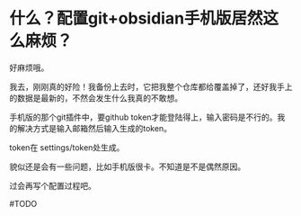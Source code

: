# 什么？配置git+obsidian手机版居然这么麻烦？

好麻烦哦。

我去，刚刚真的好险！我备份上去时，它把我整个仓库都给覆盖掉了，还好我手上的数据是最新的，不然会发生什么我真的不敢想。

手机版的那个git插件中，要github token才能登陆得上，输入密码是不行的。我的解决方式是输入邮箱然后输入生成的token。

token在 settings/token处生成。

貌似还是会有一些问题，比如手机版很卡。不知道是不是偶然原因。

过会再写个配置过程吧。

#TODO
